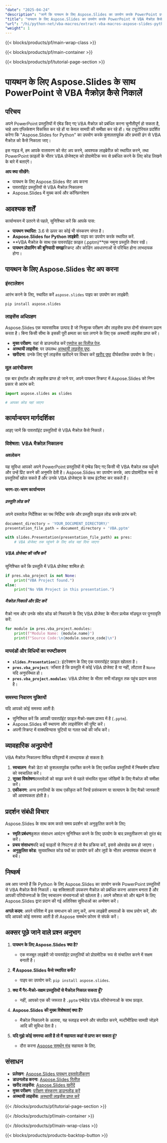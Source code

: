 ```yaml
---
"date": "2025-04-24"
"description": "जानें कि पायथन के लिए Aspose.Slides का उपयोग करके PowerPoint प्रस्तुतियों से VBA मैक्रोज़ को कुशलतापूर्वक कैसे निकाला जाए। सहज एकीकरण और प्रबंधन के लिए इस चरण-दर-चरण मार्गदर्शिका का पालन करें।"
"title": "पायथन के लिए Aspose.Slides का उपयोग करके PowerPoint से VBA मैक्रोज़ कैसे निकालें"
"url": "/hi/python-net/vba-macros/extract-vba-macros-aspose-slides-python/"
"weight": 1
---
```


{{< blocks/products/pf/main-wrap-class >}}

{{< blocks/products/pf/main-container >}}

{{< blocks/products/pf/tutorial-page-section >}}
# पायथन के लिए Aspose.Slides के साथ PowerPoint से VBA मैक्रोज़ कैसे निकालें

## परिचय

अपने PowerPoint प्रस्तुतियों में एंबेड किए गए VBA मैक्रोज़ को प्रबंधित करना चुनौतीपूर्ण हो सकता है, चाहे आप एप्लिकेशन विकसित कर रहे हों या केवल सामग्री की समीक्षा कर रहे हों। यह ट्यूटोरियल प्रदर्शित करेगा कि "Aspose.Slides for Python" का उपयोग करके कुशलतापूर्वक और प्रभावी ढंग से VBA मैक्रोज़ को कैसे निकाला जाए।

इस गाइड में, हम आपके वातावरण को सेट अप करने, आवश्यक लाइब्रेरीज़ को स्थापित करने, तथा PowerPoint फ़ाइलों के भीतर VBA प्रोजेक्ट्स को प्रोग्रामेटिक रूप से प्रबंधित करने के लिए कोड लिखने के बारे में बताएंगे।

**आप क्या सीखेंगे:**
- पायथन के लिए Aspose.Slides सेट अप करना
- पावरपॉइंट प्रस्तुतियों से VBA मैक्रोज़ निकालना
- Aspose.Slides में मुख्य कार्य और कॉन्फ़िगरेशन

## आवश्यक शर्तें

कार्यान्वयन में उतरने से पहले, सुनिश्चित करें कि आपके पास:

- **पायथन स्थापित**: 3.6 से ऊपर का कोई भी संस्करण संगत है।
- **Aspose.Slides for Python लाइब्रेरी**: पाइप का उपयोग करके स्थापित करें.
- **VBA मैक्रोज़ के साथ एक पावरपॉइंट फ़ाइल (.pptm)**एक नमूना प्रस्तुति तैयार रखें।
- **पायथन प्रोग्रामिंग की बुनियादी समझ**स्क्रिप्ट और कोडिंग अवधारणाओं से परिचित होना लाभदायक होगा।

## पायथन के लिए Aspose.Slides सेट अप करना

### इंस्टालेशन

आरंभ करने के लिए, स्थापित करें `aspose.slides` पाइप का उपयोग कर लाइब्रेरी:

```bash
pip install aspose.slides
```

### लाइसेंस अधिग्रहण

Aspose.Slides एक व्यावसायिक उत्पाद है जो निःशुल्क परीक्षण और लाइसेंस प्राप्त दोनों संस्करण प्रदान करता है। बिना किसी सीमा के इसकी पूरी क्षमता का पता लगाने के लिए एक अस्थायी लाइसेंस प्राप्त करें।

- **मुफ्त परीक्षण**: यहां से डाउनलोड करें [एस्पोज का रिलीज़ पेज](https://releases.aspose.com/slides/python-net/).
- **अस्थायी लाइसेंस**: पर उपलब्ध [अस्थायी लाइसेंस पृष्ठ](https://purchase.aspose.com/temporary-license/).
- **खरीदना**: उनके लिए पूर्ण लाइसेंस खरीदने पर विचार करें [खरीद पृष्ठ](https://purchase.aspose.com/buy) दीर्घकालिक उपयोग के लिए।

### मूल आरंभीकरण

एक बार इंस्टॉल और लाइसेंस प्राप्त हो जाने पर, अपने पायथन स्क्रिप्ट में Aspose.Slides को निम्न प्रकार से आरंभ करें:

```python
import aspose.slides as slides

# आपका कोड यहां जाएगा
```

## कार्यान्वयन मार्गदर्शिका

आइए जानें कि पावरपॉइंट प्रस्तुतियों से VBA मैक्रोज़ कैसे निकालें।

### विशेषता: VBA मैक्रोज़ निकालना

#### अवलोकन

यह सुविधा आपको अपने PowerPoint प्रस्तुतियों में एम्बेड किए गए किसी भी VBA मैक्रोज़ तक पहुँचने और उन्हें प्रिंट करने की अनुमति देती है। Aspose.Slides का उपयोग करके, आप प्रोग्रामेटिक रूप से प्रस्तुतियाँ खोल सकते हैं और उनके VBA प्रोजेक्ट्स के साथ इंटरैक्ट कर सकते हैं।

#### चरण-दर-चरण कार्यान्वयन

##### प्रस्तुति लोड करें

अपने दस्तावेज़ निर्देशिका का पथ निर्दिष्ट करके और प्रस्तुति फ़ाइल लोड करके प्रारंभ करें:

```python
document_directory = 'YOUR_DOCUMENT_DIRECTORY/'
presentation_file_path = document_directory + 'VBA.pptm'

with slides.Presentation(presentation_file_path) as pres:
    # VBA प्रोजेक्ट तक पहुंचने के लिए कोड यहां दिया जाएगा
```

##### VBA प्रोजेक्ट की जाँच करें

सुनिश्चित करें कि प्रस्तुति में VBA प्रोजेक्ट शामिल हो:

```python
if pres.vba_project is not None:
    print("VBA Project found.")
else:
    print("No VBA Project in this presentation.")
```

##### मैक्रोज़ निकालें और प्रिंट करें

मैक्रो नाम और उनके स्रोत कोड को निकालने के लिए VBA प्रोजेक्ट के भीतर प्रत्येक मॉड्यूल पर पुनरावृति करें:

```python
for module in pres.vba_project.modules:
    print(f"Module Name: {module.name}")
    print(f"Source Code:\n{module.source_code}\n")
```

### मापदंडों और विधियों का स्पष्टीकरण

- **`slides.Presentation()`**: इंटरेक्शन के लिए एक पावरपॉइंट फ़ाइल खोलता है।
- **`pres.vba_project`**: जाँचता है कि प्रस्तुति में कोई VBA प्रोजेक्ट है या नहीं, लौटाता है `None` यदि अनुपस्थित हो।
- **`pres.vba_project.modules`**: VBA प्रोजेक्ट के भीतर सभी मॉड्यूल तक पहुंच प्रदान करता है।

### समस्या निवारण युक्तियों

यदि आपको कोई समस्या आती है:

- सुनिश्चित करें कि आपकी पावरपॉइंट फ़ाइल मैक्रो-सक्षम प्रारूप में है (`.pptm`).
- Aspose.Slides की स्थापना और लाइसेंसिंग की पुष्टि करें।
- अपनी स्क्रिप्ट में वाक्यविन्यास त्रुटियों या गलत पथों की जाँच करें।

## व्यावहारिक अनुप्रयोगों

VBA मैक्रोज़ निकालना विभिन्न परिदृश्यों में लाभदायक हो सकता है:

1. **स्वचालन**: मैक्रो डेटा को कुशलतापूर्वक एकत्रित करने के लिए एकाधिक प्रस्तुतियों में निष्कर्षण प्रक्रिया को स्वचालित करें।
2. **सुरक्षा विश्लेषण**दस्तावेज़ों को साझा करने से पहले संभावित सुरक्षा जोखिमों के लिए मैक्रोज़ की समीक्षा करें।
3. **एकीकरण**: अन्य प्रणालियों के साथ एकीकृत करें जिन्हें प्रसंस्करण या सत्यापन के लिए मैक्रो जानकारी की आवश्यकता होती है।

## प्रदर्शन संबंधी विचार

Aspose.Slides के साथ काम करते समय प्रदर्शन को अनुकूलित करने के लिए:

- **स्मृति प्रबंधन**कुशल संसाधन आवंटन सुनिश्चित करने के लिए उपयोग के बाद प्रस्तुतीकरण को तुरंत बंद करें।
- **प्रचय संसाधन**यदि कई फाइलों से निपटना हो तो बैच प्रक्रिया करें, इससे ओवरहेड कम हो जाएगा।
- **अनुकूलित कोड**: सुव्यवस्थित कोड पथों का उपयोग करें और लूपों के भीतर अनावश्यक संचालन से बचें।

## निष्कर्ष

अब आप जानते हैं कि Python के लिए Aspose.Slides का उपयोग करके PowerPoint प्रस्तुतियों से VBA मैक्रोज़ कैसे निकालें। यह शक्तिशाली उपकरण मैक्रोज़ को प्रबंधित करना आसान बनाता है और आपकी परियोजनाओं के लिए स्वचालन संभावनाओं को खोलता है। अपने कौशल को और बढ़ाने के लिए Aspose.Slides द्वारा प्रदान की गई अतिरिक्त सुविधाओं का अन्वेषण करें।

**अगले कदम**: अपने परिवेश में इस समाधान को लागू करें, अन्य लाइब्रेरी क्षमताओं के साथ प्रयोग करें, और यदि आपको कोई समस्या आती है तो Aspose समर्थन फ़ोरम से संपर्क करें।

## अक्सर पूछे जाने वाले प्रश्न अनुभाग

1. **पायथन के लिए Aspose.Slides क्या है?**
   - एक मजबूत लाइब्रेरी जो पावरपॉइंट प्रस्तुतियों को प्रोग्रामेटिक रूप से संचालित करने में सक्षम बनाती है।

2. **मैं Aspose.Slides कैसे स्थापित करूँ?**
   - पाइप का उपयोग करें: `pip install aspose.slides`.

3. **क्या मैं गैर-मैक्रो-सक्षम प्रस्तुतियों से मैक्रोज़ निकाल सकता हूँ?**
   - नहीं, आपको एक की जरूरत है `.pptm` एम्बेडेड VBA परियोजनाओं के साथ फ़ाइल.

4. **Aspose.Slides की मुख्य विशेषताएं क्या हैं?**
   - मैक्रोज़ निकालने के अलावा, यह स्लाइड बनाने और संपादित करने, मल्टीमीडिया सामग्री जोड़ने आदि की सुविधा देता है।

5. **यदि मुझे कोई समस्या आती है तो मैं सहायता कहां से प्राप्त कर सकता हूं?**
   - दौरा करना [Aspose समर्थन मंच](https://forum.aspose.com/c/slides/11) सहायता के लिए.

## संसाधन
- **प्रलेखन**: [Aspose.Slides पायथन दस्तावेज़ीकरण](https://reference.aspose.com/slides/python-net/)
- **डाउनलोड करना**: [Aspose.Slides रिलीज़](https://releases.aspose.com/slides/python-net/)
- **खरीद लाइसेंस**: [Aspose.Slides खरीदें](https://purchase.aspose.com/buy)
- **मुफ्त परीक्षण**: [परीक्षण संस्करण डाउनलोड करें](https://releases.aspose.com/slides/python-net/)
- **अस्थायी लाइसेंस**: [अस्थायी लाइसेंस प्राप्त करें](https://purchase.aspose.com/temporary-license/)

{{< /blocks/products/pf/tutorial-page-section >}}

{{< /blocks/products/pf/main-container >}}

{{< /blocks/products/pf/main-wrap-class >}}

{{< blocks/products/products-backtop-button >}}